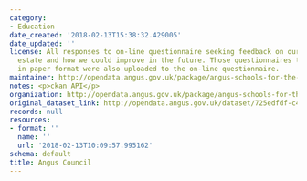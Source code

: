 ```yaml
---
category:
- Education
date_created: '2018-02-13T15:38:32.429005'
date_updated: ''
license: All responses to on-line questionnaire seeking feedback on our current school
  estate and how we could improve in the future. Those questionnaires that were completed
  in paper format were also uploaded to the on-line questionnaire.
maintainer: http://opendata.angus.gov.uk/package/angus-schools-for-the-future-pre-consultation-responses
notes: <p>ckan API</p>
organization: http://opendata.angus.gov.uk/package/angus-schools-for-the-future-pre-consultation-responses
original_dataset_link: http://opendata.angus.gov.uk/dataset/725edfdf-c400-4a7b-bbc0-d0dc21884fd2/resource/5054b71e-84c5-439c-a5dc-1d3dae0abc7f/download/all_individual_responses_redacted.csv
records: null
resources:
- format: ''
  name: ''
  url: '2018-02-13T10:09:57.995162'
schema: default
title: Angus Council
---
```

